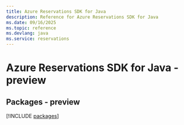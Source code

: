 ```yaml
---
title: Azure Reservations SDK for Java
description: Reference for Azure Reservations SDK for Java
ms.date: 09/16/2025
ms.topic: reference
ms.devlang: java
ms.service: reservations
---
```

# Azure Reservations SDK for Java - preview
## Packages - preview
[!INCLUDE [packages](reservations-index.md)]